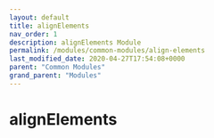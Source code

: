 ```yaml
---
layout: default
title: alignElements 
nav_order: 1
description: alignElements Module
permalink: /modules/common-modules/align-elements
last_modified_date: 2020-04-27T17:54:08+0000
parent: "Common Modules"
grand_parent: "Modules"
---
```


# alignElements